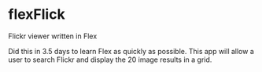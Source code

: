 flexFlick
=========

Flickr viewer written in Flex

Did this in 3.5 days to learn Flex as quickly as possible. This app will allow a user to search Flickr and display the 20 image results in a grid.
